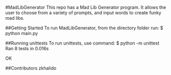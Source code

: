 #MadLibGenerator
This repo has a Mad Lib Generator program. It allows the user to choose from a variety of prompts, and input words to create funky mad libs.

##Getting Started
To run MadLibGenerator, from the directory folder run:
$ python main.py

##Running unittests
To run unittests, use command:
$ python -m unittest
Ran 8 tests in 0.016s

OK

##Contributors
zkhalido
